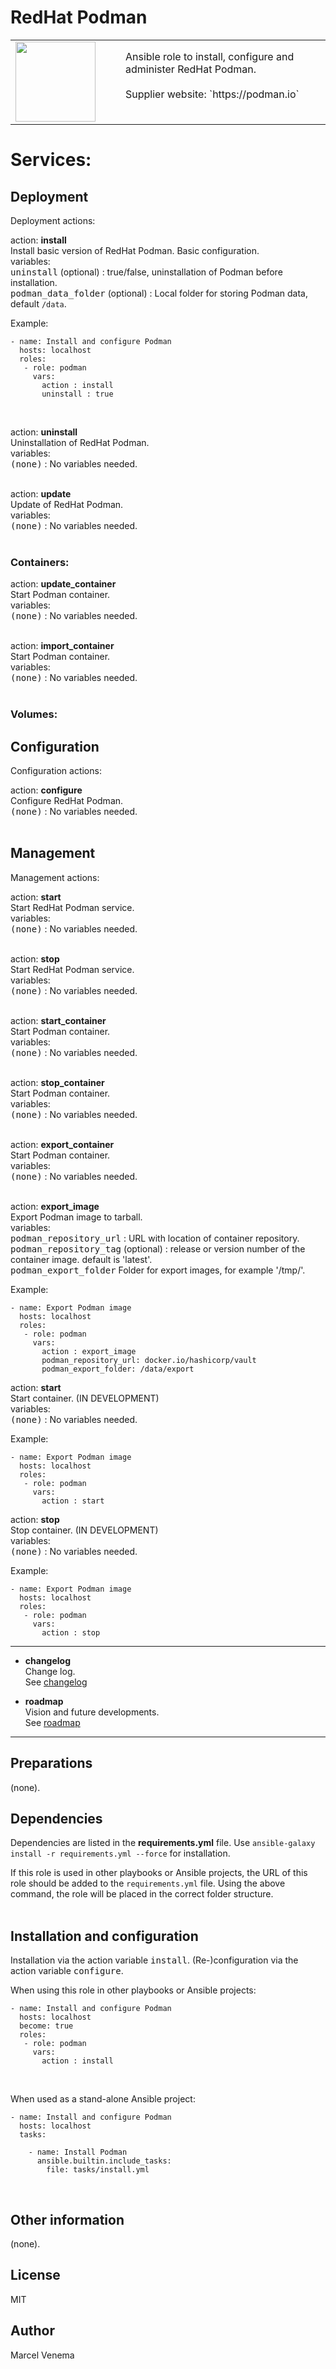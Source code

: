 # RedHat Podman

<table border="0">
  <tr>
    <td width="160px" valign="top"><img src="media/icon_podman.png" align="left" height="128" width="128" /></td>
    <td>Ansible role to install, configure and administer RedHat Podman.<br/>
        <br/>
        Supplier website: `https://podman.io`<br/>
        <br/>
    </td>
  </tr>
</table>

# Services:

## Deployment
Deployment actions:<br/>

action: **install**<br/>
Install basic version of RedHat Podman. Basic configuration.<br/>
variables:<br/>
<kbd>uninstall</kbd> (optional) : true/false, uninstallation of Podman before installation.<br/>
<kbd>podman_data_folder</kbd> (optional) : Local folder for storing Podman data, default `/data`.<br/>

Example:
```
- name: Install and configure Podman
  hosts: localhost
  roles:
   - role: podman
     vars:
       action : install
       uninstall : true
```
<br/>

action: **uninstall**<br/>
Uninstallation of RedHat Podman.<br/>
variables:<br/>
<kbd>(none)</kbd> : No variables needed.<br/>
<br/>

action: **update**<br/>
Update of RedHat Podman.<br/>
variables:<br/>
<kbd>(none)</kbd> : No variables needed.<br/>
<br/>

### Containers:

action: **update_container**<br/>
Start Podman container.<br/>
variables:<br/>
<kbd>(none)</kbd> : No variables needed.<br/>
<br/>

action: **import_container**<br/>
Start Podman container.<br/>
variables:<br/>
<kbd>(none)</kbd> : No variables needed.<br/>
<br/>


### Volumes:



## Configuration
Configuration actions:<br/>

action: **configure**<br/>
Configure RedHat Podman.<br/>
<kbd>(none)</kbd> : No variables needed.<br/>
<br/>

## Management
Management actions:<br/>

action: **start**<br/>
Start RedHat Podman service.<br/>
variables:<br/>
<kbd>(none)</kbd> : No variables needed.<br/>
<br/>

action: **stop**<br/>
Start RedHat Podman service.<br/>
variables:<br/>
<kbd>(none)</kbd> : No variables needed.<br/>
<br/>


action: **start_container**<br/>
Start Podman container.<br/>
variables:<br/>
<kbd>(none)</kbd> : No variables needed.<br/>
<br/>

action: **stop_container**<br/>
Start Podman container.<br/>
variables:<br/>
<kbd>(none)</kbd> : No variables needed.<br/>
<br/>

action: **export_container**<br/>
Start Podman container.<br/>
variables:<br/>
<kbd>(none)</kbd> : No variables needed.<br/>
<br/>




action: **export_image**<br/>
Export Podman image to tarball.<br/>
variables:<br/>
<kbd>podman_repository_url</kbd> : URL with location of container repository.<br/>
<kbd>podman_repository_tag</kbd> (optional) : release or version number of the container image. default is 'latest'.<br/>
<kbd>podman_export_folder</kbd> Folder for export images, for example '/tmp/'.<br/>

Example:
```
- name: Export Podman image
  hosts: localhost
  roles:
   - role: podman
     vars:
       action : export_image
       podman_repository_url: docker.io/hashicorp/vault
       podman_export_folder: /data/export
```

action: **start**<br/>
Start container. (IN DEVELOPMENT)<br/>
variables:<br/>
<kbd>(none)</kbd> : No variables needed.<br/>

Example:
```
- name: Export Podman image
  hosts: localhost
  roles:
   - role: podman
     vars:
       action : start
```

action: **stop**<br/>
Stop container. (IN DEVELOPMENT)<br/>
variables:<br/>
<kbd>(none)</kbd> : No variables needed.<br/>

Example:
```
- name: Export Podman image
  hosts: localhost
  roles:
   - role: podman
     vars:
       action : stop
```


***

- **changelog**<br/>
  Change log.<br/>
  See [changelog](CHANGELOG.md)<br/>



- **roadmap**<br/>
  Vision and future developments.<br/>
  See [roadmap](ROADMAP.md)<br/>

***

## Preparations
(none).<br/>


## Dependencies
Dependencies are listed in the **requirements.yml** file. Use `ansible-galaxy install -r requirements.yml --force` for installation.<br/>

If this role is used in other playbooks or Ansible projects, the URL of this role should be added to the `requirements.yml` file. Using the above command, the role will be placed in the correct folder structure.<br/>
<br/>


## Installation and configuration
Installation via the action variable <kbd>install</kbd>. (Re-)configuration via the action variable <kbd>configure</kbd>.<br/>

When using this role in other playbooks or Ansible projects:<br/>
```
- name: Install and configure Podman
  hosts: localhost
  become: true
  roles:
   - role: podman
     vars:
       action : install
```
<br/>

When used as a stand-alone Ansible project:<br/>
```
- name: Install and configure Podman
  hosts: localhost
  tasks:

    - name: Install Podman
      ansible.builtin.include_tasks:
        file: tasks/install.yml
```
<br/>


## Other information
(none).<br/>

## License
MIT


## Author
Marcel Venema
